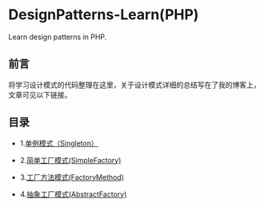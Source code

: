 # DesignPatterns-Learn(PHP) 
Learn design patterns in PHP.
## 前言
将学习设计模式的代码整理在这里，关于设计模式详细的总结写在了我的博客上，文章可见以下链接。

## 目录
* 1.[单例模式（Singleton）](http://tenpercent.top/2017/06/20/Singleton-Pattern/)
* 2.[简单工厂模式(SimpleFactory)](http://tenpercent.top/2017/07/10/factory-pattern/)
* 3.[工厂方法模式(FactoryMethod)](http://tenpercent.top/2017/07/10/factory-pattern/)

* 4.[抽象工厂模式(AbstractFactory)](http://tenpercent.top/2017/07/10/factory-pattern/)

